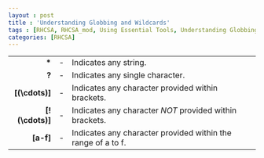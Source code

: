 ```yaml
---
layout : post
title : 'Understanding Globbing and Wildcards'
tags : [RHCSA, RHCSA_mod, Using Essential Tools, Understanding Globbing and Wildcards]
categories: [RHCSA]
---
```



|                      |    |                                                              |
| -------------------: | :-: | :----------------------------------------------------------- |
|               **\*** | \- | Indicates any string.                                        |
|                **?** | \- | Indicates any single character.                              |
|   **\[\(\cdots\)\]** | \- | Indicates any character provided within brackets.            |
| **\[\!\(\cdots\)\]** | \- | Indicates any character *NOT* provided within brackets.      |
|          **\[a-f\]** | \- | Indicates any character provided within the range of a to f. |
